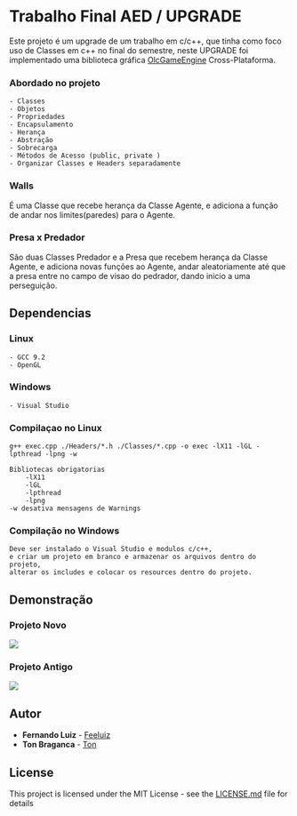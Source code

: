 # Trabalho Final AED / UPGRADE

Este projeto é um upgrade de um trabalho em c/c++, que tinha como foco uso de Classes em c++ no final do semestre, neste UPGRADE foi implementado uma biblioteca gráfica [OlcGameEngine](https://github.com/OneLoneCoder/olcPixelGameEngine/) Cross-Plataforma.
### Abordado no projeto
    - Classes 
    - Objetos 
    - Propriedades
    - Encapsulamento
    - Herança
    - Abstração
    - Sobrecarga
    - Métodos de Acesso (public, private )
    - Organizar Classes e Headers separadamente

### Walls
É uma Classe que recebe herança da Classe Agente, e adiciona a função de andar nos limites(paredes) para o Agente.
### Presa x Predador
São duas Classes Predador e a Presa que recebem herança da Classe Agente, e adiciona novas funções ao Agente, andar aleatoriamente até que a presa entre no campo de visao do pedrador, dando inicio a uma perseguição. 

## Dependencias
### Linux
    - GCC 9.2
    - OpenGL
### Windows
    - Visual Studio 
### Compilaçao no Linux
    g++ exec.cpp ./Headers/*.h ./Classes/*.cpp -o exec -lX11 -lGL -lpthread -lpng -w
    
    Bibliotecas obrigatorias
        -lX11 
        -lGL 
        -lpthread 
        -lpng 
    -w desativa mensagens de Warnings

### Compilação no Windows
    Deve ser instalado o Visual Studio e modulos c/c++,
    e criar um projeto em branco e armazenar os arquivos dentro do projeto,
    alterar os includes e colocar os resources dentro do projeto.

## Demonstração

### Projeto Novo
<img src="https://i.imgur.com/ezSSh3l.gif">

### Projeto Antigo
<img src="https://i.imgur.com/uBjIkEb.png">


## Autor

* **Fernando Luiz** - [Feeluiz](https://github.com/feeluiz)
* **Ton Braganca** - [Ton](https://github.com/gleydiston)
## License

This project is licensed under the MIT License - see the [LICENSE.md](LICENSE.md) file for details
